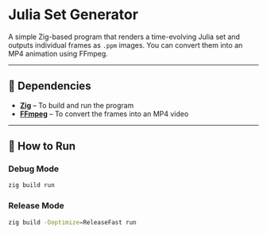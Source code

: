 # Julia Set Generator

A simple Zig-based program that renders a time-evolving Julia set and outputs individual frames as `.ppm` images. You can convert them into an MP4 animation using FFmpeg.

---

## 🧰 Dependencies

- **[Zig](https://ziglang.org/)** – To build and run the program  
- **[FFmpeg](https://ffmpeg.org/)** – To convert the frames into an MP4 video  

---

## 🚀 How to Run

### Debug Mode
```bash
zig build run
```
### Release Mode
```bash
zig build -Doptimize=ReleaseFast run
```

